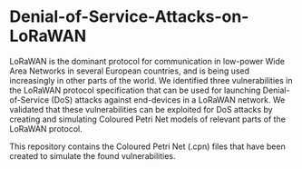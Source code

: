 # Denial-of-Service-Attacks-on-LoRaWAN
LoRaWAN is the dominant protocol for communication in low-power Wide Area Networks in several European countries, and is being used increasingly in other parts of the world. We identified  three vulnerabilities in the LoRaWAN protocol specification that can be used for launching Denial-of-Service (DoS) attacks against end-devices in a LoRaWAN  network. We validated that these vulnerabilities can be exploited for DoS attacks by creating and simulating Coloured Petri Net models of relevant parts of the LoRaWAN protocol.

This repository contains the Coloured Petri Net (.cpn) files that have been created to simulate the found vulnerabilities.
